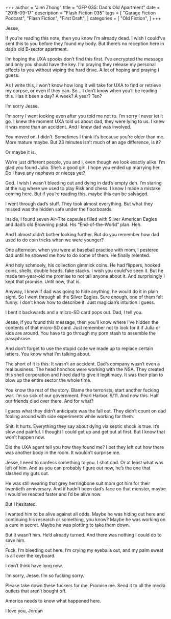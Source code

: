 +++
author = "Jinn Zhong"
title = "GFP 035: Dad's Old Apartment"
date = "2015-09-17"
description = "Flash Fiction 035"
tags = [
    "Garage Fiction Podcast",
    "Flash Fiction",
    "First Draft",
]
categories = [
    "Old Fiction",
]
+++

Jesse,

If you’re reading this note, then you know I’m already dead. I wish I could’ve sent this to you before they found my body. But there’s no reception here in dad’s old B-sector apartment. 

I’m hoping the UXA spooks don’t find this first. I’ve encrypted the message and only you should have the key. I’m praying they release my personal effects to you without wiping the hard drive. A lot of hoping and praying I guess.

As I write this, I won’t know how long it will take for UXA to find or retrieve my corpse, or even if they can. So… I don’t know when you’ll be reading this. Has it been a day? A week? A year? Ten?

I’m sorry Jesse. 

I’m sorry I went looking even after you told me not to. I’m sorry I never let it go. I knew the moment UXA told us about dad, they were lying to us. I knew it was more than an accident. And I knew dad was involved.

You moved on. I didn’t. Sometimes I think it’s because you’re older than me. More mature maybe. But 23 minutes isn’t much of an age difference, is it? 

Or maybe it is.

We’re just different people, you and I, even though we look exactly alike. I’m glad you found Julia. She’s a good girl. I hope you ended up marrying her. Do I have any nephews or nieces yet?

God. I wish I wasn’t bleeding out and dying in dad’s empty den. I’m staring at the rug where we used to play Risk and chess. I know I made a mistake coming here. But if you’re reading this, maybe this can be salvaged.

I went through dad’s stuff. They took almost everything. But what they missed was the hidden safe under the floorboards. 

Inside, I found seven Air-Tite capsules filled with Silver American Eagles and dad’s old Browning pistol. His “End-of-the-World” plan. Heh.

And I almost didn’t bother looking further. But do you remember how dad used to do coin tricks when we were younger?

One afternoon, when you were at baseball practice with mom, I pestered dad until he showed me how to do some of them. He finally relented. 

And holy schmoely, his collection gimmick coins. He had flippers, hooked coins, shells, double heads, fake stacks. I wish you could’ve seen it. But he made ten-year-old me promise to not tell anyone about it. And surprisingly I kept that promise. Until now, that is.

Anyway, I knew if dad was going to hide anything, he would do it in plain sight. So I went through all the Silver Eagles. Sure enough, one of them felt funny. I don’t know how to describe it. Just magician’s intuition I guess. 

I bent it backwards and a micro-SD card pops out. Dad, I tell you.

Jesse, if you found this message, then you’ll know where I’ve hidden the contents of that micro-SD card. Just remember not to look for it if Julia or kids are around. You have to go through my porn stash to assemble the passphrase.

And don’t forget to use the stupid code we made up to replace certain letters. You know what I’m talking about.

The short of it is this: It wasn’t an accident. Dad’s company wasn’t even a real business. The head honchos were working with the NSA. They created this shell corporation and hired dad to give it legitimacy. It was their plan to blow up the entire sector the whole time.

You know the rest of the story. Blame the terrorists, start another fucking war. I’m so sick of our government. Pearl Harbor. 9/11. And now this. Half our friends died over there. And for what?

I guess what they didn’t anticipate was the fall out. They didn’t count on dad fooling around with side experiments while working for them.

Shit. It hurts. Everything they say about dying via septic shock is true. It’s slow and painful. I thought I could get up and get out at first. But I know that won’t happen now.

Did the UXA agent tell you how they found me? I bet they left out how there was another body in the room. It wouldn’t surprise me.

Jesse, I need to confess something to you. I shot dad. Or at least what was left of him. And as you can probably figure out now, he’s the one that slashed my guts out.

He was still wearing that grey herringbone suit mom got him for their twentieth anniversary. And if hadn’t been dad’s face on that monster, maybe I would’ve reacted faster and I’d be alive now. 

But I hesitated. 

I wanted him to be alive against all odds. Maybe he was hiding out here and continuing his research or something, you know? Maybe he was working on a cure in secret. Maybe he was plotting to take them down.

But it wasn’t him. He’d already turned. And there was nothing I could do to save him.

Fuck. I’m bleeding out here, I’m crying my eyeballs out, and my palm sweat is all over the keyboard.

I don’t think have long now.

I’m sorry, Jesse. I’m so fucking sorry. 

Please take down these fuckers for me. Promise me. Send it to all the media outlets that aren’t bought off.

America needs to know what happened here.

I love you,
Jordan
